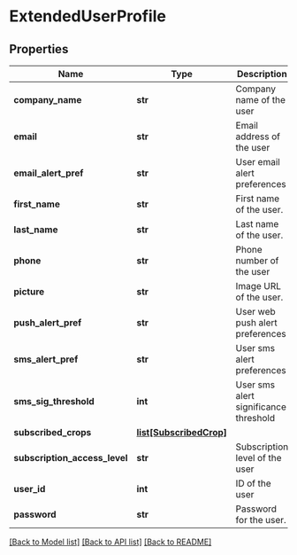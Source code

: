 # ExtendedUserProfile

## Properties
Name | Type | Description | Notes
------------ | ------------- | ------------- | -------------
**company_name** | **str** | Company name of the user | [optional] 
**email** | **str** | Email address of the user | [optional] 
**email_alert_pref** | **str** | User email alert preferences | [optional] 
**first_name** | **str** | First name of the user. | [optional] 
**last_name** | **str** | Last name of the user. | [optional] 
**phone** | **str** | Phone number of the user | [optional] 
**picture** | **str** | Image URL of the user. | [optional] 
**push_alert_pref** | **str** | User web push alert preferences | [optional] 
**sms_alert_pref** | **str** | User sms alert preferences | [optional] 
**sms_sig_threshold** | **int** | User sms alert significance threshold | [optional] 
**subscribed_crops** | [**list[SubscribedCrop]**](SubscribedCrop.md) |  | [optional] 
**subscription_access_level** | **str** | Subscription level of the user | [optional] 
**user_id** | **int** | ID of the user | [optional] 
**password** | **str** | Password for the user. | [optional] 

[[Back to Model list]](../README.md#documentation-for-models) [[Back to API list]](../README.md#documentation-for-api-endpoints) [[Back to README]](../README.md)


